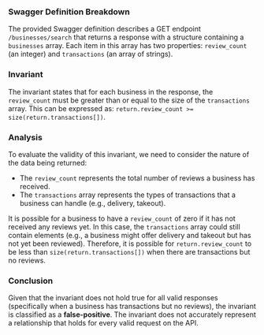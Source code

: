 ### Swagger Definition Breakdown
The provided Swagger definition describes a GET endpoint `/businesses/search` that returns a response with a structure containing a `businesses` array. Each item in this array has two properties: `review_count` (an integer) and `transactions` (an array of strings). 

### Invariant
The invariant states that for each business in the response, the `review_count` must be greater than or equal to the size of the `transactions` array. This can be expressed as: `return.review_count >= size(return.transactions[])`.

### Analysis
To evaluate the validity of this invariant, we need to consider the nature of the data being returned:
- The `review_count` represents the total number of reviews a business has received.
- The `transactions` array represents the types of transactions that a business can handle (e.g., delivery, takeout).

It is possible for a business to have a `review_count` of zero if it has not received any reviews yet. In this case, the `transactions` array could still contain elements (e.g., a business might offer delivery and takeout but has not yet been reviewed). Therefore, it is possible for `return.review_count` to be less than `size(return.transactions[])` when there are transactions but no reviews.

### Conclusion
Given that the invariant does not hold true for all valid responses (specifically when a business has transactions but no reviews), the invariant is classified as a **false-positive**. The invariant does not accurately represent a relationship that holds for every valid request on the API.
